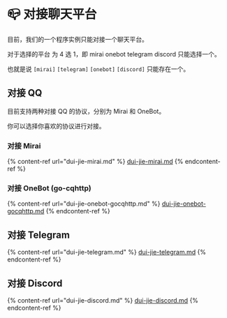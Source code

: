 # 📪 对接聊天平台

目前，我们的一个程序实例只能对接一个聊天平台。&#x20;

对于选择的平台 为 4 选 1，即 mirai onebot telegram discord 只能选择一个。

也就是说 `[mirai]` `[telegram]` `[onebot]` `[discord]` 只能存在一个。

## 对接 QQ

目前支持两种对接 QQ 的协议，分别为 Mirai 和 OneBot。

你可以选择你喜欢的协议进行对接。

### 对接 Mirai

{% content-ref url="dui-jie-mirai.md" %}
[dui-jie-mirai.md](dui-jie-mirai.md)
{% endcontent-ref %}

### 对接 OneBot (go-cqhttp)

{% content-ref url="dui-jie-onebot-gocqhttp.md" %}
[dui-jie-onebot-gocqhttp.md](dui-jie-onebot-gocqhttp.md)
{% endcontent-ref %}

## 对接 Telegram

{% content-ref url="dui-jie-telegram.md" %}
[dui-jie-telegram.md](dui-jie-telegram.md)
{% endcontent-ref %}

## 对接 Discord

{% content-ref url="dui-jie-discord.md" %}
[dui-jie-discord.md](dui-jie-discord.md)
{% endcontent-ref %}


